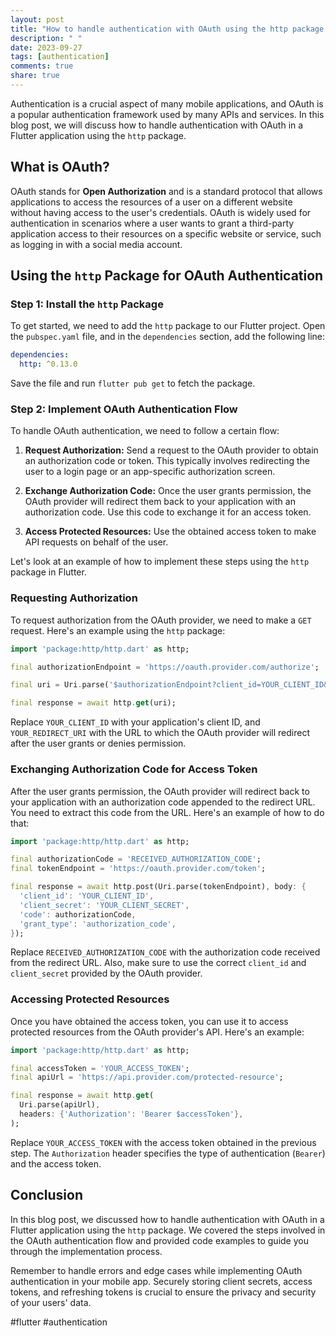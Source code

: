 ```yaml
---
layout: post
title: "How to handle authentication with OAuth using the http package in Flutter?"
description: " "
date: 2023-09-27
tags: [authentication]
comments: true
share: true
---
```


Authentication is a crucial aspect of many mobile applications, and OAuth is a popular authentication framework used by many APIs and services. In this blog post, we will discuss how to handle authentication with OAuth in a Flutter application using the `http` package.

## What is OAuth?

OAuth stands for **Open Authorization** and is a standard protocol that allows applications to access the resources of a user on a different website without having access to the user's credentials. OAuth is widely used for authentication in scenarios where a user wants to grant a third-party application access to their resources on a specific website or service, such as logging in with a social media account.

## Using the `http` Package for OAuth Authentication

### Step 1: Install the `http` Package

To get started, we need to add the `http` package to our Flutter project. Open the `pubspec.yaml` file, and in the `dependencies` section, add the following line:

```yaml
dependencies:
  http: ^0.13.0
```

Save the file and run `flutter pub get` to fetch the package.

### Step 2: Implement OAuth Authentication Flow

To handle OAuth authentication, we need to follow a certain flow:

1. **Request Authorization:** Send a request to the OAuth provider to obtain an authorization code or token. This typically involves redirecting the user to a login page or an app-specific authorization screen.

2. **Exchange Authorization Code:** Once the user grants permission, the OAuth provider will redirect them back to your application with an authorization code. Use this code to exchange it for an access token.

3. **Access Protected Resources:** Use the obtained access token to make API requests on behalf of the user.

Let's look at an example of how to implement these steps using the `http` package in Flutter.

### Requesting Authorization

To request authorization from the OAuth provider, we need to make a `GET` request. Here's an example using the `http` package:

```dart
import 'package:http/http.dart' as http;

final authorizationEndpoint = 'https://oauth.provider.com/authorize';

final uri = Uri.parse('$authorizationEndpoint?client_id=YOUR_CLIENT_ID&redirect_uri=YOUR_REDIRECT_URI&response_type=code');

final response = await http.get(uri);
```

Replace `YOUR_CLIENT_ID` with your application's client ID, and `YOUR_REDIRECT_URI` with the URL to which the OAuth provider will redirect after the user grants or denies permission.

### Exchanging Authorization Code for Access Token

After the user grants permission, the OAuth provider will redirect back to your application with an authorization code appended to the redirect URL. You need to extract this code from the URL. Here's an example of how to do that:

```dart
import 'package:http/http.dart' as http;

final authorizationCode = 'RECEIVED_AUTHORIZATION_CODE';
final tokenEndpoint = 'https://oauth.provider.com/token';

final response = await http.post(Uri.parse(tokenEndpoint), body: {
  'client_id': 'YOUR_CLIENT_ID',
  'client_secret': 'YOUR_CLIENT_SECRET',
  'code': authorizationCode,
  'grant_type': 'authorization_code',
});
```

Replace `RECEIVED_AUTHORIZATION_CODE` with the authorization code received from the redirect URL. Also, make sure to use the correct `client_id` and `client_secret` provided by the OAuth provider.

### Accessing Protected Resources

Once you have obtained the access token, you can use it to access protected resources from the OAuth provider's API. Here's an example:

```dart
import 'package:http/http.dart' as http;

final accessToken = 'YOUR_ACCESS_TOKEN';
final apiUrl = 'https://api.provider.com/protected-resource';

final response = await http.get(
  Uri.parse(apiUrl),
  headers: {'Authorization': 'Bearer $accessToken'},
);
```

Replace `YOUR_ACCESS_TOKEN` with the access token obtained in the previous step. The `Authorization` header specifies the type of authentication (`Bearer`) and the access token.

## Conclusion

In this blog post, we discussed how to handle authentication with OAuth in a Flutter application using the `http` package. We covered the steps involved in the OAuth authentication flow and provided code examples to guide you through the implementation process.

Remember to handle errors and edge cases while implementing OAuth authentication in your mobile app. Securely storing client secrets, access tokens, and refreshing tokens is crucial to ensure the privacy and security of your users' data.

#flutter #authentication
